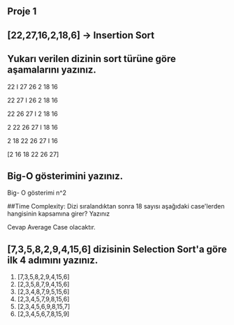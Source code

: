  ## Proje 1
  
## [22,27,16,2,18,6] -> Insertion Sort
## Yukarı verilen dizinin sort türüne göre aşamalarını yazınız.

22 I 27 26 2 18 16

22 27 I 26 2 18 16

22 26 27 I 2 18 16

2 22 26 27 I 18 16

2 18 22 26 27 I 16

[2 16 18 22 26 27]

## Big-O gösterimini yazınız.

Big- O gösterimi n^2

##Time Complexity: Dizi sıralandıktan sonra 18 sayısı aşağıdaki case'lerden hangisinin kapsamına girer? Yazınız

Cevap Average Case olacaktır.

## [7,3,5,8,2,9,4,15,6] dizisinin Selection Sort'a göre ilk 4 adımını yazınız.

 <ol> <li> [7,3,5,8,2,9,4,15,6]
 <li>[2,3,5,8,7,9,4,15,6]
<li>[2,3,4,8,7,9,5,15,6]
<li>[2,3,4,5,7,9,8,15,6]
<li>[2,3,4,5,6,9,8,15,7]
<li>[2,3,4,5,6,7,8,15,9]
